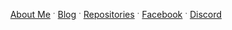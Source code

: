 <p align="center">
  <a href="//vdustr.github.io">About Me</a>
  ˑ
  <a href="//vdustr.github.io/blog">Blog</a>
  ˑ
  <a href="https://github.com/VdustR?tab=repositories&q=archived%3Afalse+fork%3Afalse">Repositories</a>
  ˑ
  <a href="//fb.me/vdustr">Facebook</a>
  ˑ
  <a href="//ganhuaking.tw/">Discord</a>
</p>
